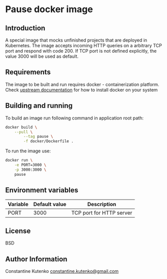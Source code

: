 # Pause docker image

## Introduction

A special image that mocks unfinished projects that are deployed in Kubernetes. The image accepts incoming HTTP queries on a arbitrary TCP port and respond with code 200. If TCP port is not defined explicitly, the value 3000 will be used as default.

## Requirements

The image to be built and run requires docker - containerization platform. Check [upstream documentation](https://docs.docker.com/install)
for how to install docker on your system

## Building and running

To build an image run following command in application root path:

```bash
docker build \
    --pull \
        --tag pause \
        -f docker/Dockerfile .
```

To run the image use:

```bash
docker run \
    -e PORT=3000 \
    -p 3000:3000 \
    pause
```

## Environment variables

| Variable | Default value | Description |
| -------- | ------------- | ----------- |
| PORT | 3000 | TCP port for HTTP server |

## License

BSD

## Author Information

Constantine Kutenko <constantine.kutenko@gmail.com> 
